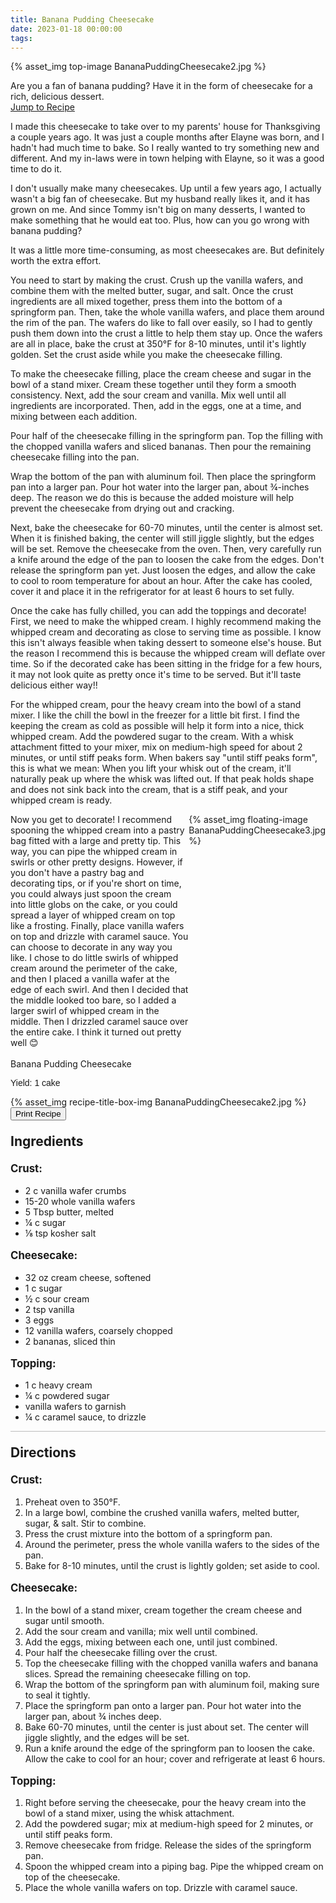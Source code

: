 ```yaml
---
title: Banana Pudding Cheesecake
date: 2023-01-18 00:00:00
tags:
---
```


{% asset_img top-image BananaPuddingCheesecake2.jpg %}
<div class="post-body">
Are you a fan of banana pudding? Have it in the form of cheesecake for a rich, delicious dessert. 

<br>
<!--more-->

<a class="jump-to-recipe-btn" href="#recipejump"> 
    Jump to Recipe
</a>

I made this cheesecake to take over to my parents' house for Thanksgiving a couple years ago. It was just a couple months after Elayne was born, and I hadn't had much time to bake. So I really wanted to try something new and different. And my in-laws were in town helping with Elayne, so it was a good time to do it. 

I don't usually make many cheesecakes. Up until a few years ago, I actually wasn't a big fan of cheesecake. But my husband really likes it, and it has grown on me. And since Tommy isn't big on many desserts, I wanted to make something that he would eat too. Plus, how can you go wrong with banana pudding? 

It was a little more time-consuming, as most cheesecakes are. But definitely worth the extra effort. 

You need to start by making the crust. Crush up the vanilla wafers, and combine them with the melted butter, sugar, and salt. Once the crust ingredients are all mixed together, press them into the bottom of a springform pan. Then, take the whole vanilla wafers, and place them around the rim of the pan. The wafers do like to fall over easily, so I had to gently push them down into the crust a little to help them stay up. Once the wafers are all in place, bake the crust at 350°F for 8-10 minutes, until it's lightly golden. Set the crust aside while you make the cheesecake filling. 

To make the cheesecake filling, place the cream cheese and sugar in the bowl of a stand mixer. Cream these together until they form a smooth consistency. Next, add the sour cream and vanilla. Mix well until all ingredients are incorporated. Then, add in the eggs, one at a time, and mixing between each addition. 

Pour half of the cheesecake filling in the springform pan. Top the filling with the chopped vanilla wafers and sliced bananas. Then pour the remaining cheesecake filling into the pan. 

Wrap the bottom of the pan with aluminum foil. Then place the springform pan into a larger pan. Pour hot water into the larger pan, about ¾-inches deep. The reason we do this is because the added moisture will help prevent the cheesecake from drying out and cracking. 

Next, bake the cheesecake for 60-70 minutes, until the center is almost set. When it is finished baking, the center will still jiggle slightly, but the edges will be set. Remove the cheesecake from the oven. Then, very carefully run a knife around the edge of the pan to loosen the cake from the edges. Don't release the springform pan yet. Just loosen the edges, and allow the cake to cool to room temperature for about an hour. After the cake has cooled, cover it and place it in the refrigerator for at least 6 hours to set fully. 

Once the cake has fully chilled, you can add the toppings and decorate! First, we need to make the whipped cream. I highly recommend making the whipped cream and decorating as close to serving time as possible. I know this isn't always feasible when taking dessert to someone else's house. But the reason I recommend this is because the whipped cream will deflate over time. So if the decorated cake has been sitting in the fridge for a few hours, it may not look quite as pretty once it's time to be served. But it'll taste delicious either way!! 

For the whipped cream, pour the heavy cream into the bowl of a stand mixer. I like the chill the bowl in the freezer for a little bit first. I find the keeping the cream as cold as possible will help it form into a nice, thick whipped cream. Add the powdered sugar to the cream. With a whisk attachment fitted to your mixer, mix on medium-high speed for about 2 minutes, or until stiff peaks form. When bakers say "until stiff peaks form", this is what we mean: When you lift your whisk out of the cream, it'll naturally peak up where the whisk was lifted out. If that peak holds shape and does not sink back into the cream, that is a stiff peak, and your whipped cream is ready. 

<div style="display:flex;">
Now you get to decorate! I recommend spooning the whipped cream into a pastry bag fitted with a large and pretty tip. This way, you can pipe the whipped cream in swirls or other pretty designs. However, if you don't have a pastry bag and decorating tips, or if you're short on time, you could always just spoon the cream into little globs on the cake, or you could spread a layer of whipped cream on top like a frosting. Finally, place vanilla wafers on top and drizzle with caramel sauce. You can choose to decorate in any way you like. I chose to do little swirls of whipped cream around the perimeter of the cake, and then I placed a vanilla wafer at the edge of each swirl. And then I decided that the middle looked too bare, so I added a larger swirl of whipped cream in the middle. Then I drizzled caramel sauce over the entire cake. I think it turned out pretty well 😊 
<div>
   {% asset_img floating-image BananaPuddingCheesecake3.jpg %} 
</div>
</div>

<br>
</div>

<div id="recipejump"></div>
<div id="recipe">
    <div class="recipe-box">
        <div class="recipe-title-box">
            <div>
                <div class="recipe-title-box-title">
                    <div class="recipe-title-box-header">Banana Pudding Cheesecake</div>
                </div>
                <p class="recipe-title-box-title" style="font-family: Arial;">Yield: 1 cake</p>
            </div>
            {% asset_img recipe-title-box-img BananaPuddingCheesecake2.jpg %}
            <button class="print-recipe"
                    type="button"
                    onclick="printDIV('recipe')" >
                Print Recipe
            </button>
        </div>
        <p style="font-size:150%;"><b>Ingredients</b></p>
        <p style="font-size:120%;"><b>Crust:</b></p>
        <ul class="post-body">
                <li>2 c vanilla wafer crumbs</li>
                <li>15-20 whole vanilla wafers</li>
                <li>5 Tbsp butter, melted</li>
                <li>¼ c sugar</li>
                <li>⅛ tsp kosher salt</li>
        </ul>
        <p style="font-size:120%;"><b>Cheesecake:</b></p>
        <ul class="post-body">
                <li>32 oz cream cheese, softened</li>
                <li>1 c sugar</li>
                <li>½ c sour cream</li>
                <li>2 tsp vanilla</li>
                <li>3 eggs</li>
                <li>12 vanilla wafers, coarsely chopped</li>
                <li>2 bananas, sliced thin</li>
        </ul>
        <p style="font-size:120%;"><b>Topping:</b></p>
        <ul class="post-body">
                <li>1 c heavy cream</li>
                <li>¼ c powdered sugar</li>
                <li>vanilla wafers to garnish</li>
                <li>¼ c caramel sauce, to drizzle</li>
        </ul>
        <hr style="height:1px;background-color:rgb(189, 189, 189) ">
        <p style="font-size:150%;"><b>Directions</b></p>
        <p style="font-size:120%;"><b>Crust:</b></p>
        <ol class="post-body">
            <li>Preheat oven to 350°F.</li>
            <li>In a large bowl, combine the crushed vanilla wafers, melted butter, sugar, & salt. Stir to combine.</li>
            <li>Press the crust mixture into the bottom of a springform pan. </li> 
            <li>Around the perimeter, press the whole vanilla wafers to the sides of the pan.</li>
            <li>Bake for 8-10 minutes, until the crust is lightly golden; set aside to cool.</li>
        </ol> 
        <p style="font-size:120%;"><b>Cheesecake:</b></p>
        <ol class="post-body">
            <li>In the bowl of a stand mixer, cream together the cream cheese and sugar until smooth.</li>
            <li>Add the sour cream and vanilla; mix well until combined.</li>
            <li>Add the eggs, mixing between each one, until just combined.</li> 
            <li>Pour half the cheesecake filling over the crust.</li>
            <li>Top the cheesecake filling with the chopped vanilla wafers and banana slices. Spread the remaining cheesecake filling on top.</li>
            <li>Wrap the bottom of the springform pan with aluminum foil, making sure to seal it tightly.</li>
            <li>Place the springform pan onto a larger pan. Pour hot water into the larger pan, about ¾ inches deep.</li>
            <li>Bake 60-70 minutes, until the center is just about set. The center will jiggle slightly, and the edges will be set.</li>
            <li>Run a knife around the edge of the springform pan to loosen the cake. Allow the cake to cool for an hour; cover and refrigerate at least 6 hours.</li>
        </ol> 
        <p style="font-size:120%;"><b>Topping:</b></p>
        <ol class="post-body">
            <li>Right before serving the cheesecake, pour the heavy cream into the bowl of a stand mixer, using the whisk attachment.</li>
            <li>Add the powdered sugar; mix at medium-high speed for 2 minutes, or until stiff peaks form.</li>
            <li>Remove cheesecake from fridge. Release the sides of the springform pan.</li> 
            <li>Spoon the whipped cream into a piping bag. Pipe the whipped cream on top of the cheesecake.</li>
            <li>Place the whole vanilla wafers on top. Drizzle with caramel sauce.</li>
        </ol> 
    </div>
</div>

<br>
